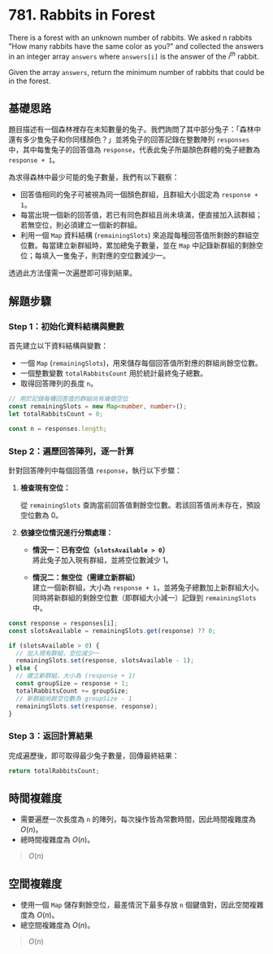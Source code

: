 # 781. Rabbits in Forest

There is a forest with an unknown number of rabbits. 
We asked n rabbits "How many rabbits have the same color as you?" and collected the answers in an integer array `answers` 
where `answers[i]` is the answer of the $i^{th}$ rabbit.

Given the array `answers`, return the minimum number of rabbits that could be in the forest.

## 基礎思路

題目描述有一個森林裡存在未知數量的兔子。我們詢問了其中部分兔子：「森林中還有多少隻兔子和你同樣顏色？」並將兔子的回答記錄在整數陣列 `responses` 中，其中每隻兔子的回答值為 `response`，代表此兔子所屬顏色群體的兔子總數為 `response + 1`。

為求得森林中最少可能的兔子數量，我們有以下觀察：

- 回答值相同的兔子可被視為同一個顏色群組，且群組大小固定為 `response + 1`。
- 每當出現一個新的回答值，若已有同色群組且尚未填滿，便直接加入該群組；若無空位，則必須建立一個新的群組。
- 利用一個 `Map` 資料結構 (`remainingSlots`) 來追蹤每種回答值所剩餘的群組空位數。每當建立新群組時，累加總兔子數量，並在 `Map` 中記錄新群組的剩餘空位；每填入一隻兔子，則對應的空位數減少一。

透過此方法僅需一次遍歷即可得到結果。

## 解題步驟

### Step 1：初始化資料結構與變數

首先建立以下資料結構與變數：

- 一個 `Map` (`remainingSlots`)，用來儲存每個回答值所對應的群組尚餘空位數。
- 一個整數變數 `totalRabbitsCount` 用於統計最終兔子總數。
- 取得回答陣列的長度 `n`。

```typescript
// 用於記錄每種回答值的群組尚有幾個空位
const remainingSlots = new Map<number, number>();
let totalRabbitsCount = 0;

const n = responses.length;
```

### Step 2：遍歷回答陣列，逐一計算

針對回答陣列中每個回答值 `response`，執行以下步驟：

1. **檢查現有空位：**

   從 `remainingSlots` 查詢當前回答值剩餘空位數。若該回答值尚未存在，預設空位數為 0。

2. **依據空位情況進行分類處理：**

   - **情況一：已有空位（`slotsAvailable > 0`）**  
     將此兔子加入現有群組，並將空位數減少 1。

   - **情況二：無空位（需建立新群組）**  
     建立一個新群組，大小為 `response + 1`，並將兔子總數加上新群組大小。同時將新群組的剩餘空位數（即群組大小減一）記錄到 `remainingSlots` 中。


```typescript
const response = responses[i];
const slotsAvailable = remainingSlots.get(response) ?? 0;

if (slotsAvailable > 0) {
  // 加入現有群組，空位減少一
  remainingSlots.set(response, slotsAvailable - 1);
} else {
  // 建立新群組，大小為 (response + 1)
  const groupSize = response + 1;
  totalRabbitsCount += groupSize;
  // 新群組尚餘空位數為 groupSize - 1
  remainingSlots.set(response, response);
}
```

### Step 3：返回計算結果

完成遍歷後，即可取得最少兔子數量，回傳最終結果：

```typescript
return totalRabbitsCount;
```

## 時間複雜度

- 需要遍歷一次長度為 `n` 的陣列，每次操作皆為常數時間，因此時間複雜度為 $O(n)$。
- 總時間複雜度為 $O(n)$。

> $O(n)$

## 空間複雜度

- 使用一個 `Map` 儲存剩餘空位，最差情況下最多存放 `n` 個鍵值對，因此空間複雜度為 $O(n)$。
- 總空間複雜度為 $O(n)$。

> $O(n)$
